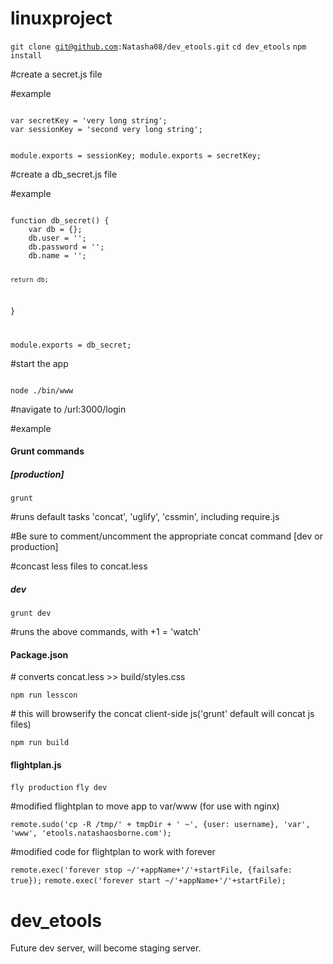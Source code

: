
# linuxproject
<code>git clone git@github.com:Natasha08/dev_etools.git</code>
<code>cd dev_etools</code>
<code>npm install</code>
<p>#create a secret.js file</p>
<p>#example</p>
<code>
var secretKey = 'very long string';
var sessionKey = 'second very long string';

module.exports = sessionKey;
module.exports = secretKey;
</code>
<p>#create a db_secret.js file</p>
<p>#example</p>
<code>
function db_secret() {
	var db = {};
	db.user = '';
	db.password = '';
	db.name = '';

	return db;
}

module.exports = db_secret;
</code>
<p>#start the app</p>
<code>
node ./bin/www
</code>

<p>#navigate to /url:3000/login</p>

<p>#example</p>
<h4>Grunt commands</h4>
<h5>[production]</h5>
<code>grunt</code>
<p>#runs default tasks 'concat', 'uglify', 'cssmin', including require.js</p>

<p>#Be sure to comment/uncomment the appropriate concat command [dev or production]</p>
<p>#concast less files to concat.less</p>

<h5>dev</h5>
<code>grunt dev</code>
<p>#runs the above commands, with +1 = 'watch'</p>

<h4>Package.json</h4>
<p># converts concat.less >> build/styles.css</p>
<code>npm run lesscon</code> 

<p># this will browserify the concat client-side js('grunt' default will concat js files)</p>
<code>npm run build</code>

<h4>flightplan.js</h4>

<code>fly production</code>
<code>fly dev</code>

<p>#modified flightplan to move app to var/www (for use with nginx)</p>
<code>remote.sudo('cp -R /tmp/' + tmpDir + ' ~', {user: username}, 'var', 'www', 'etools.natashaosborne.com');</code>

<p>#modified code for flightplan to work with forever</p>
<code>remote.exec('forever stop ~/'+appName+'/'+startFile, {failsafe: true});</code>
<code>remote.exec('forever start ~/'+appName+'/'+startFile);</code>

# dev_etools
Future dev server, will become staging server.

